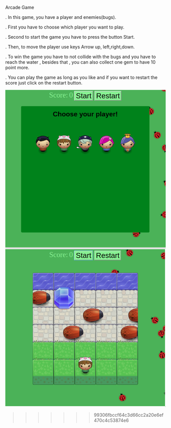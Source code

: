 Arcade Game

. In this game, you have a player and enemies(bugs). 

. First you have to choose which player you want to play.

. Second to start the game you have to press the button Start.

. Then, to move the player use keys Arrow up, left,right,down.

. To win the game you have to not collide with the bugs and you have to reach the water , besides that , you can also collect one gem to have  10 point more. 

. You can play the game as long as you like and if you want to restart the score just click on the restart button.

![picture](images/arcade1.png)
![picture](images/arcade2.png)
>>>>>>> 99306fbccf64c3d66cc2a20e6ef470c4c53874e6
